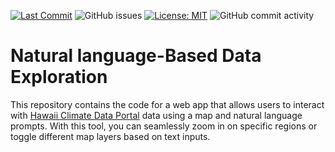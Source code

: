 [![Last Commit](https://img.shields.io/github/last-commit/jnicolow/nlp_climate_map)](
https://github.com/jnicolow/nlp_climate_map/commits/)
![GitHub issues](https://img.shields.io/github/issues/jnicolow/nlp_climate_map)
[![License: MIT](https://img.shields.io/badge/License-MIT-yellow.svg)](https://opensource.org/licenses/MIT)
![GitHub commit activity](https://img.shields.io/github/commit-activity/y/jnicolow/nlp_climate_map)

# Natural language-Based Data Exploration

This repository contains the code for a web app that allows users to interact with [Hawaii Climate Data Portal](https://www.hawaii.edu/climate-data-portal/) data using a map and natural language prompts. With this tool, you can seamlessly zoom in on specific regions or toggle different map layers based on text inputs.



